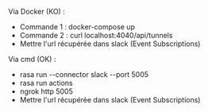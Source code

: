 Via Docker (KO) : 
- Commande 1 : docker-compose up
- Commande 2 : curl localhost:4040/api/tunnels
- Mettre l'url récupérée dans slack (Event Subscriptions)

Via cmd (OK) : 
- rasa run --connector slack --port 5005
- rasa run actions
- ngrok http 5005
- Mettre l'url récupérée dans slack (Event Subscriptions)